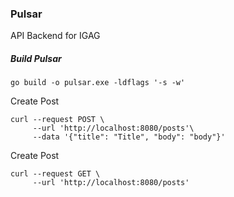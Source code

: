 ### Pulsar
API Backend for IGAG

##### Build Pulsar
```shell
go build -o pulsar.exe -ldflags '-s -w'
```

Create Post
```shell
curl --request POST \
     --url 'http://localhost:8080/posts'\
     --data '{"title": "Title", "body": "body"}'
```

Create Post
```shell
curl --request GET \
     --url 'http://localhost:8080/posts'
```